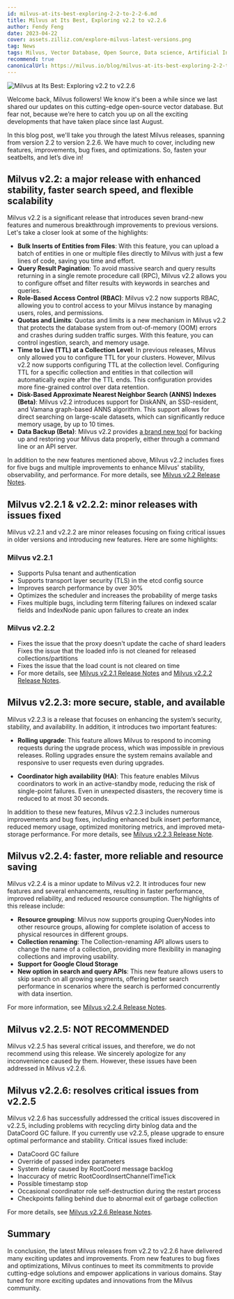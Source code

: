 ```yaml
---
id: milvus-at-its-best-exploring-2-2-to-2-2-6.md
title: Milvus at Its Best, Exploring v2.2 to v2.2.6
author: Fendy Feng
date: 2023-04-22
cover: assets.zilliz.com/explore-milvus-latest-versions.png
tag: News
tags: Milvus, Vector Database, Open Source, Data science, Artificial Intelligence, Vector Management
recommend: true
canonicalUrl: https://milvus.io/blog/milvus-at-its-best-exploring-2-2-to-2-2-6.md
---
```


![Milvus at Its Best: Exploring v2.2 to v2.2.6](assets.zilliz.com/explore-milvus-latest-versions.png)

Welcome back, Milvus followers! We know it's been a while since we last shared our updates on this cutting-edge open-source vector database. But fear not, because we’re here to catch you up on all the exciting developments that have taken place since last August.

In this blog post, we'll take you through the latest Milvus releases, spanning from version 2.2 to version 2.2.6. We have much to cover, including new features, improvements, bug fixes, and optimizations. So, fasten your seatbelts, and let’s dive in!

## Milvus v2.2: a major release with enhanced stability, faster search speed, and flexible scalability

Milvus v2.2 is a significant release that introduces seven brand-new features and numerous breakthrough improvements to previous versions. Let's take a closer look at some of the highlights:

* **Bulk Inserts of Entities from Files**: With this feature, you can upload a batch of entities in one or multiple files directly to Milvus with just a few lines of code, saving you time and effort.
* **Query Result Pagination**: To avoid massive search and query results returning in a single remote procedure call (RPC), Milvus v2.2 allows you to configure offset and filter results with keywords in searches and queries. 
* **Role-Based Access Control (RBAC)**: Milvus v2.2 now supports RBAC, allowing you to control access to your Milvus instance by managing users, roles, and permissions. 
* **Quotas and Limits**: Quotas and limits is a new mechanism in Milvus v2.2 that protects the database system from out-of-memory (OOM) errors and crashes during sudden traffic surges. With this feature, you can control ingestion, search, and memory usage.
* **Time to Live (TTL) at a Collection Level**: In previous releases, Milvus only allowed you to configure TTL for your clusters. However, Milvus v2.2 now supports configuring TTL at the collection level. Configuring TTL for a specific collection and entities in that collection will automatically expire after the TTL ends. This configuration provides more fine-grained control over data retention.
* **Disk-Based Approximate Nearest Neighbor Search (ANNS) Indexes (Beta)**: Milvus v2.2 introduces support for DiskANN, an SSD-resident, and Vamana graph-based ANNS algorithm. This support allows for direct searching on large-scale datasets, which can significantly reduce memory usage, by up to 10 times.
* **Data Backup (Beta)**: Milvus v2.2 provides [a brand new tool](https://github.com/zilliztech/milvus-backup) for backing up and restoring your Milvus data properly, either through a command line or an API server. 

In addition to the new features mentioned above, Milvus v2.2 includes fixes for five bugs and multiple improvements to enhance Milvus' stability, observability, and performance. For more details, see [Milvus v2.2 Release Notes](https://milvus.io/docs/release_notes.md#v220). 

## Milvus v2.2.1 & v2.2.2: minor releases with issues fixed

Milvus v2.2.1 and v2.2.2 are minor releases focusing on fixing critical issues in older versions and introducing new features. Here are some highlights:

### Milvus v2.2.1

* Supports Pulsa tenant and authentication
* Supports transport layer security (TLS) in the etcd config source
* Improves search performance by over 30%
* Optimizes the scheduler and increases the probability of merge tasks
* Fixes multiple bugs, including term filtering failures on indexed scalar fields and IndexNode panic upon failures to create an index

### Milvus v2.2.2

* Fixes the issue that the proxy doesn't update the cache of shard leaders
Fixes the issue that the loaded info is not cleaned for released collections/partitions
* Fixes the issue that the load count is not cleared on time
* For more details, see [Milvus v2.2.1 Release Notes](https://milvus.io/docs/release_notes.md#v221) and [Milvus v2.2.2 Release Notes](https://milvus.io/docs/release_notes.md#v222). 

## Milvus v2.2.3: more secure, stable, and available 

Milvus v2.2.3 is a release that focuses on enhancing the system’s security, stability, and availability. In addition, it introduces two important features:

* **Rolling upgrade**: This feature allows Milvus to respond to incoming requests during the upgrade process, which was impossible in previous releases. Rolling upgrades ensure the system remains available and responsive to user requests even during upgrades.

* **Coordinator high availability (HA)**: This feature enables Milvus coordinators to work in an active-standby mode, reducing the risk of single-point failures. Even in unexpected disasters, the recovery time is reduced to at most 30 seconds. 

In addition to these new features, Milvus v2.2.3 includes numerous improvements and bug fixes, including enhanced bulk insert performance, reduced memory usage, optimized monitoring metrics, and improved meta-storage performance. For more details, see [Milvus v2.2.3 Release Note](https://milvus.io/docs/release_notes.md#v223). 

## Milvus v2.2.4: faster, more reliable and resource saving

Milvus v2.2.4 is a minor update to Milvus v2.2. It introduces four new features and several enhancements, resulting in faster performance, improved reliability, and reduced resource consumption. The highlights of this release include:

* **Resource grouping**: Milvus now supports grouping QueryNodes into other resource groups, allowing for complete isolation of access to physical resources in different groups. 
* **Collection renaming**: The Collection-renaming API allows users to change the name of a collection, providing more flexibility in managing collections and improving usability.
* **Support for Google Cloud Storage**
* **New option in search and query APIs**: This new feature allows users to skip search on all growing segments, offering better search performance in scenarios where the search is performed concurrently with data insertion. 

For more information, see [Milvus v2.2.4 Release Notes](https://milvus.io/docs/release_notes.md#v224). 

## Milvus v2.2.5: NOT RECOMMENDED

Milvus v2.2.5 has several critical issues, and therefore, we do not recommend using this release.  We sincerely apologize for any inconvenience caused by them. However, these issues have been addressed in Milvus v2.2.6.

## Milvus v2.2.6: resolves critical issues from v2.2.5 

Milvus v2.2.6 has successfully addressed the critical issues discovered in v2.2.5, including problems with recycling dirty binlog data and the DataCoord GC failure. If you currently use v2.2.5, please upgrade to ensure optimal performance and stability.
Critical issues fixed include: 

* DataCoord GC failure
* Override of passed index parameters 
* System delay caused by RootCoord message backlog
* Inaccuracy of metric RootCoordInsertChannelTimeTick 
* Possible timestamp stop
* Occasional coordinator role self-destruction during the restart process 
* Checkpoints falling behind due to abnormal exit of garbage collection 

For more details, see [Milvus v2.2.6 Release Notes](https://milvus.io/docs/release_notes.md#v226). 

## Summary 

In conclusion, the latest Milvus releases from v2.2 to v2.2.6 have delivered many exciting updates and improvements. From new features to bug fixes and optimizations, Milvus continues to meet its commitments to provide cutting-edge solutions and empower applications in various domains. Stay tuned for more exciting updates and innovations from the Milvus community. 

